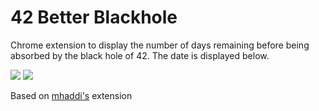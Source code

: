 # 42 Better Blackhole

Chrome extension to display the number of days remaining before being absorbed by the black hole of 42. The date is displayed below.

<p float="left">
  <img src="https://user-images.githubusercontent.com/57815912/161407049-c4780a63-5e66-48ff-b74a-db6ec29a8af2.png" />
  <img src="https://user-images.githubusercontent.com/57815912/161406990-18a36b01-ae86-427e-b184-8b7e7b6767f6.png" />
</p>

Based on [mhaddi's](https://github.com/mohamedhaddi/ft_blackhole) extension
